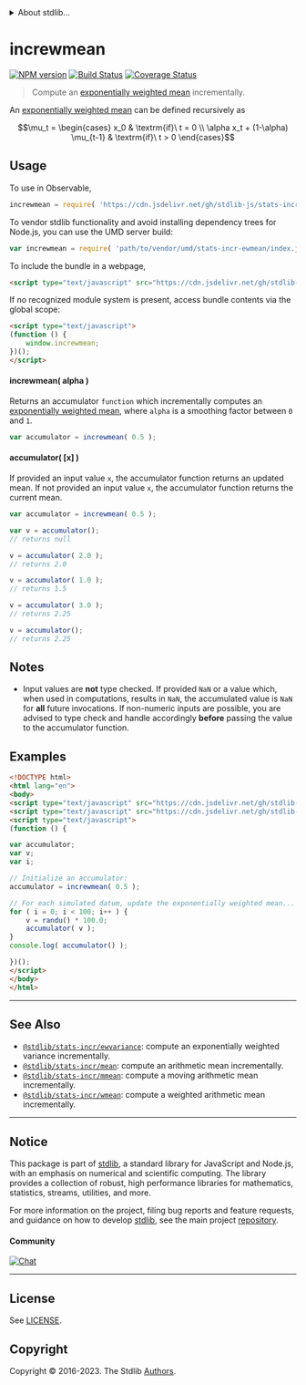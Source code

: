 <!--

@license Apache-2.0

Copyright (c) 2018 The Stdlib Authors.

Licensed under the Apache License, Version 2.0 (the "License");
you may not use this file except in compliance with the License.
You may obtain a copy of the License at

   http://www.apache.org/licenses/LICENSE-2.0

Unless required by applicable law or agreed to in writing, software
distributed under the License is distributed on an "AS IS" BASIS,
WITHOUT WARRANTIES OR CONDITIONS OF ANY KIND, either express or implied.
See the License for the specific language governing permissions and
limitations under the License.

-->


<details>
  <summary>
    About stdlib...
  </summary>
  <p>We believe in a future in which the web is a preferred environment for numerical computation. To help realize this future, we've built stdlib. stdlib is a standard library, with an emphasis on numerical and scientific computation, written in JavaScript (and C) for execution in browsers and in Node.js.</p>
  <p>The library is fully decomposable, being architected in such a way that you can swap out and mix and match APIs and functionality to cater to your exact preferences and use cases.</p>
  <p>When you use stdlib, you can be absolutely certain that you are using the most thorough, rigorous, well-written, studied, documented, tested, measured, and high-quality code out there.</p>
  <p>To join us in bringing numerical computing to the web, get started by checking us out on <a href="https://github.com/stdlib-js/stdlib">GitHub</a>, and please consider <a href="https://opencollective.com/stdlib">financially supporting stdlib</a>. We greatly appreciate your continued support!</p>
</details>

# increwmean

[![NPM version][npm-image]][npm-url] [![Build Status][test-image]][test-url] [![Coverage Status][coverage-image]][coverage-url] <!-- [![dependencies][dependencies-image]][dependencies-url] -->

> Compute an [exponentially weighted mean][moving-average] incrementally.

<section class="intro">

An [exponentially weighted mean][moving-average] can be defined recursively as

<!-- <equation class="equation" label="eq:exponentially_weighted_mean" align="center" raw="\mu_t = \begin{cases} x_0 & \textrm{if}\ t = 0 \\ \alpha x_t + (1-\alpha) \mu_{t-1} & \textrm{if}\ t > 0 \end{cases}" alt="Recursive definition for computing an exponentially weighted mean."> -->

```math
\mu_t = \begin{cases} x_0 & \textrm{if}\ t = 0 \\ \alpha x_t + (1-\alpha) \mu_{t-1} & \textrm{if}\ t > 0 \end{cases}
```

<!-- <div class="equation" align="center" data-raw-text="\mu_t = \begin{cases} x_0 &amp; \textrm{if}\ t = 0 \\ \alpha x_t + (1-\alpha) \mu_{t-1} &amp; \textrm{if}\ t &gt; 0 \end{cases}" data-equation="eq:exponentially_weighted_mean">
    <img src="https://cdn.jsdelivr.net/gh/stdlib-js/stdlib@1445ad5c454bc3c1a86bde2be87d6cec87781174/lib/node_modules/@stdlib/stats/incr/ewmean/docs/img/equation_exponentially_weighted_mean.svg" alt="Recursive definition for computing an exponentially weighted mean.">
    <br>
</div> -->

<!-- </equation> -->

</section>

<!-- /.intro -->



<section class="usage">

## Usage

To use in Observable,

```javascript
increwmean = require( 'https://cdn.jsdelivr.net/gh/stdlib-js/stats-incr-ewmean@umd/browser.js' )
```

To vendor stdlib functionality and avoid installing dependency trees for Node.js, you can use the UMD server build:

```javascript
var increwmean = require( 'path/to/vendor/umd/stats-incr-ewmean/index.js' )
```

To include the bundle in a webpage,

```html
<script type="text/javascript" src="https://cdn.jsdelivr.net/gh/stdlib-js/stats-incr-ewmean@umd/browser.js"></script>
```

If no recognized module system is present, access bundle contents via the global scope:

```html
<script type="text/javascript">
(function () {
    window.increwmean;
})();
</script>
```

#### increwmean( alpha )

Returns an accumulator `function` which incrementally computes an [exponentially weighted mean][moving-average], where `alpha` is a smoothing factor between `0` and `1`.

```javascript
var accumulator = increwmean( 0.5 );
```

#### accumulator( \[x] )

If provided an input value `x`, the accumulator function returns an updated mean. If not provided an input value `x`, the accumulator function returns the current mean.

```javascript
var accumulator = increwmean( 0.5 );

var v = accumulator();
// returns null

v = accumulator( 2.0 );
// returns 2.0

v = accumulator( 1.0 );
// returns 1.5

v = accumulator( 3.0 );
// returns 2.25

v = accumulator();
// returns 2.25
```

</section>

<!-- /.usage -->

<section class="notes">

## Notes

-   Input values are **not** type checked. If provided `NaN` or a value which, when used in computations, results in `NaN`, the accumulated value is `NaN` for **all** future invocations. If non-numeric inputs are possible, you are advised to type check and handle accordingly **before** passing the value to the accumulator function.

</section>

<!-- /.notes -->

<section class="examples">

## Examples

<!-- eslint no-undef: "error" -->

```html
<!DOCTYPE html>
<html lang="en">
<body>
<script type="text/javascript" src="https://cdn.jsdelivr.net/gh/stdlib-js/random-base-randu@umd/browser.js"></script>
<script type="text/javascript" src="https://cdn.jsdelivr.net/gh/stdlib-js/stats-incr-ewmean@umd/browser.js"></script>
<script type="text/javascript">
(function () {

var accumulator;
var v;
var i;

// Initialize an accumulator:
accumulator = increwmean( 0.5 );

// For each simulated datum, update the exponentially weighted mean...
for ( i = 0; i < 100; i++ ) {
    v = randu() * 100.0;
    accumulator( v );
}
console.log( accumulator() );

})();
</script>
</body>
</html>
```

</section>

<!-- /.examples -->

<!-- Section for related `stdlib` packages. Do not manually edit this section, as it is automatically populated. -->

<section class="related">

* * *

## See Also

-   <span class="package-name">[`@stdlib/stats-incr/ewvariance`][@stdlib/stats/incr/ewvariance]</span><span class="delimiter">: </span><span class="description">compute an exponentially weighted variance incrementally.</span>
-   <span class="package-name">[`@stdlib/stats-incr/mean`][@stdlib/stats/incr/mean]</span><span class="delimiter">: </span><span class="description">compute an arithmetic mean incrementally.</span>
-   <span class="package-name">[`@stdlib/stats-incr/mmean`][@stdlib/stats/incr/mmean]</span><span class="delimiter">: </span><span class="description">compute a moving arithmetic mean incrementally.</span>
-   <span class="package-name">[`@stdlib/stats-incr/wmean`][@stdlib/stats/incr/wmean]</span><span class="delimiter">: </span><span class="description">compute a weighted arithmetic mean incrementally.</span>

</section>

<!-- /.related -->

<!-- Section for all links. Make sure to keep an empty line after the `section` element and another before the `/section` close. -->


<section class="main-repo" >

* * *

## Notice

This package is part of [stdlib][stdlib], a standard library for JavaScript and Node.js, with an emphasis on numerical and scientific computing. The library provides a collection of robust, high performance libraries for mathematics, statistics, streams, utilities, and more.

For more information on the project, filing bug reports and feature requests, and guidance on how to develop [stdlib][stdlib], see the main project [repository][stdlib].

#### Community

[![Chat][chat-image]][chat-url]

---

## License

See [LICENSE][stdlib-license].


## Copyright

Copyright &copy; 2016-2023. The Stdlib [Authors][stdlib-authors].

</section>

<!-- /.stdlib -->

<!-- Section for all links. Make sure to keep an empty line after the `section` element and another before the `/section` close. -->

<section class="links">

[npm-image]: http://img.shields.io/npm/v/@stdlib/stats-incr-ewmean.svg
[npm-url]: https://npmjs.org/package/@stdlib/stats-incr-ewmean

[test-image]: https://github.com/stdlib-js/stats-incr-ewmean/actions/workflows/test.yml/badge.svg?branch=v0.1.1
[test-url]: https://github.com/stdlib-js/stats-incr-ewmean/actions/workflows/test.yml?query=branch:v0.1.1

[coverage-image]: https://img.shields.io/codecov/c/github/stdlib-js/stats-incr-ewmean/main.svg
[coverage-url]: https://codecov.io/github/stdlib-js/stats-incr-ewmean?branch=main

<!--

[dependencies-image]: https://img.shields.io/david/stdlib-js/stats-incr-ewmean.svg
[dependencies-url]: https://david-dm.org/stdlib-js/stats-incr-ewmean/main

-->

[chat-image]: https://img.shields.io/gitter/room/stdlib-js/stdlib.svg
[chat-url]: https://app.gitter.im/#/room/#stdlib-js_stdlib:gitter.im

[stdlib]: https://github.com/stdlib-js/stdlib

[stdlib-authors]: https://github.com/stdlib-js/stdlib/graphs/contributors

[umd]: https://github.com/umdjs/umd
[es-module]: https://developer.mozilla.org/en-US/docs/Web/JavaScript/Guide/Modules

[deno-url]: https://github.com/stdlib-js/stats-incr-ewmean/tree/deno
[umd-url]: https://github.com/stdlib-js/stats-incr-ewmean/tree/umd
[esm-url]: https://github.com/stdlib-js/stats-incr-ewmean/tree/esm
[branches-url]: https://github.com/stdlib-js/stats-incr-ewmean/blob/main/branches.md

[stdlib-license]: https://raw.githubusercontent.com/stdlib-js/stats-incr-ewmean/main/LICENSE

[moving-average]: https://en.wikipedia.org/wiki/Moving_average

<!-- <related-links> -->

[@stdlib/stats/incr/ewvariance]: https://github.com/stdlib-js/stats-incr-ewvariance/tree/umd

[@stdlib/stats/incr/mean]: https://github.com/stdlib-js/stats-incr-mean/tree/umd

[@stdlib/stats/incr/mmean]: https://github.com/stdlib-js/stats-incr-mmean/tree/umd

[@stdlib/stats/incr/wmean]: https://github.com/stdlib-js/stats-incr-wmean/tree/umd

<!-- </related-links> -->

</section>

<!-- /.links -->
